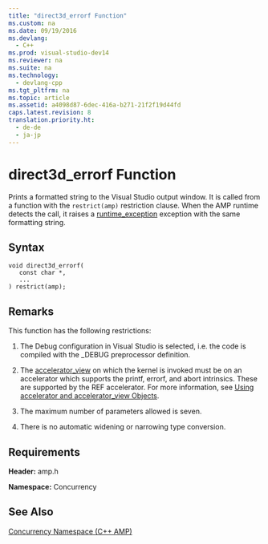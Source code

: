 ```yaml
---
title: "direct3d_errorf Function"
ms.custom: na
ms.date: 09/19/2016
ms.devlang: 
  - C++
ms.prod: visual-studio-dev14
ms.reviewer: na
ms.suite: na
ms.technology: 
  - devlang-cpp
ms.tgt_pltfrm: na
ms.topic: article
ms.assetid: a4098d87-6dec-416a-b271-21f2f19d44fd
caps.latest.revision: 8
translation.priority.ht: 
  - de-de
  - ja-jp
---
```

# direct3d_errorf Function
Prints a formatted string to the Visual Studio output window. It is called from a function with the `restrict(amp)` restriction clause. When the AMP runtime detects the call, it raises a [runtime_exception](../vs140/runtime_exception-Class.md) exception with the same formatting string.  
  
## Syntax  
  
```  
void direct3d_errorf(  
   const char *,  
   ...  
) restrict(amp);  
```  
  
## Remarks  
 This function has the following restrictions:  
  
1.  The Debug configuration in Visual Studio is selected, i.e. the code is compiled with the _DEBUG preprocessor definition.  
  
2.  The [accelerator_view](assetId:///accelerator_view?qualifyHint=False&autoUpgrade=True) on which the kernel is invoked must be on an accelerator which supports the printf, errorf, and abort intrinsics. These are supported by the REF accelerator. For more information, see [Using accelerator and accelerator_view Objects](../vs140/Using-accelerator-and-accelerator_view-Objects.md).  
  
3.  The maximum number of parameters allowed is seven.  
  
4.  There is no automatic widening or narrowing type conversion.  
  
## Requirements  
 **Header:** amp.h  
  
 **Namespace:** Concurrency  
  
## See Also  
 [Concurrency Namespace (C++ AMP)](../vs140/Concurrency-Namespace--C---AMP-.md)